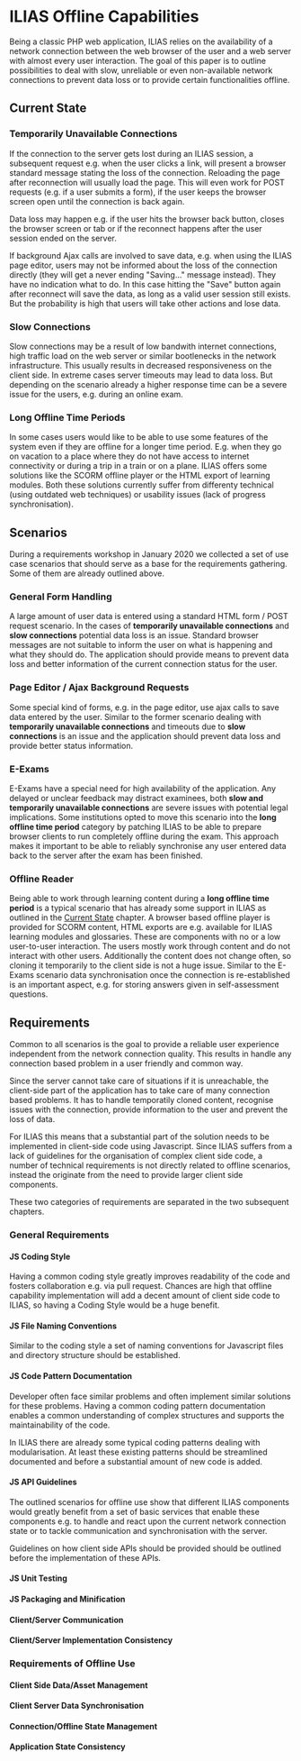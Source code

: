 # ILIAS Offline Capabilities

Being a classic PHP web application, ILIAS relies on the availability of a network connection between the web browser of the user and a web server with almost every user interaction. The goal of this paper is to outline possibilities to deal with slow, unreliable or even non-available network connections to prevent data loss or to provide certain functionalities offline.

## Current State

### Temporarily Unavailable Connections

If the connection to the server gets lost during an ILIAS session, a subsequent request e.g. when the user clicks a link, will present a browser standard message stating the loss of the connection. Reloading the page after reconnection will usually load the page. This will even work for POST requests (e.g. if a user submits a form), if the user keeps the browser screen open until the connection is back again.

Data loss may happen e.g. if the user hits the browser back button, closes the browser screen or tab or if the reconnect happens after the user session ended on the server.

If background Ajax calls are involved to save data, e.g. when using the ILIAS page editor, users may not be informed about the loss of the connection directly (they will get a never ending "Saving..." message instead). They have no indication what to do. In this case hitting the "Save" button again after reconnect will save the data, as long as a valid user session still exists. But the probability is high that users will take other actions and lose data.

### Slow Connections

Slow connections may be a result of low bandwith internet connections, high traffic load on the web server or similar bootlenecks in the network infrastructure. This usually results in decreased responsiveness on the client side. In extreme cases server timeouts may lead to data loss. But depending on the scenario already a higher response time can be a severe issue for the users, e.g. during an online exam.

### Long Offline Time Periods

In some cases users would like to be able to use some features of the system even if they are offline for a longer time period. E.g. when they go on vacation to a place where they do not have access to internet connectivity or during a trip in a train or on a plane. ILIAS offers some solutions like the SCORM offline player or the HTML export of learning modules. Both these solutions currently suffer from differenty technical (using outdated web techniques) or usability issues (lack of progress synchronisation).

## Scenarios

During a requirements workshop in January 2020 we collected a set of use case scenarios that should serve as a base for the requirements gathering. Some of them are already outlined above.

### General Form Handling

A large amount of user data is entered using a standard HTML form / POST request scenario. In the cases of **temporarily unavailable connections** and **slow connections** potential data loss is an issue. Standard browser messages are not suitable to inform the user on what is happening and what they should do. The application should provide means to prevent data loss and better information of the current connection status for the user.

### Page Editor / Ajax Background Requests

Some special kind of forms, e.g. in the page editor, use ajax calls to save data entered by the user. Similar to the former scenario dealing with **temporarily unavailable connections** and timeouts due to **slow connections** is an issue and the application should prevent data loss and provide better status information.

### E-Exams

E-Exams have a special need for high availability of the application. Any delayed or unclear feedback may distract examinees, both **slow and temporarily unavailable connections** are severe issues with potential legal implications. Some institutions opted to move this scenario into the **long offline time period** category by patching ILIAS to be able to prepare browser clients to run completely offline during the exam. This approach makes it important to be able to reliably synchronise any user entered data back to the server after the exam has been finished.

### Offline Reader

Being able to work through learning content during a **long offline time period** is a typical scenario that has already some support in ILIAS as outlined in the [Current State](#current-state) chapter. A browser based offline player is provided for SCORM content, HTML exports are e.g. available for ILIAS learning modules and glossaries. These are components with no or a low user-to-user interaction. The users mostly work through content and do not interact with other users. Additionally the content does not change often, so cloning it temporarily to the client side is not a huge issue. Similar to the E-Exams scenario data synchronisation once the connection is re-established is an important aspect, e.g. for storing answers given in self-assessment questions.

## Requirements

Common to all scenarios is the goal to provide a reliable user experience independent from the network connection quality. This results in handle any connection based problem in a user friendly and common way.

Since the server cannot take care of situations if it is unreachable, the client-side part of the application has to take care of many connection based problems. It has to handle temporatily cloned content, recognise issues with the connection, provide information to the user and prevent the loss of data.

For ILIAS this means that a substantial part of the solution needs to be implemented in client-side code using Javascript. Since ILIAS suffers from a lack of guidelines for the organisation of complex client side code, a number of technical requirements is not directly related to offline scenarios, instead the originate from the need to provide larger client side components.

These two categories of requirements are separated in the two subsequent chapters.

### General Requirements

#### JS Coding Style

Having a common coding style greatly improves readability of the code and fosters collaboration e.g. via pull request. Chances are high that offline capability implementation will add a decent amount of client side code to ILIAS, so having a Coding Style would be a huge benefit.

#### JS File Naming Conventions

Similar to the coding style a set of naming conventions for Javascript files and directory structure should be established.

#### JS Code Pattern Documentation

Developer often face similar problems and often implement similar solutions for these problems. Having a common coding pattern documentation enables a common understanding of complex structures and supports the maintainability of the code.

In ILIAS there are already some typical coding patterns dealing with modularisation. At least these existing patterns should be streamlined documented and before a substantial amount of new code is added.

#### JS API Guidelines

The outlined scenarios for offline use show that different ILIAS components would greatly benefit from a set of basic services that enable these components e.g. to handle and react upon the current network connection state or to tackle communication and synchronisation with the server.

Guidelines on how client side APIs should be provided should be outlined before the implementation of these APIs.

#### JS Unit Testing

#### JS Packaging and Minification

#### Client/Server Communication

#### Client/Server Implementation Consistency


### Requirements of Offline Use

#### Client Side Data/Asset Management

#### Client Server Data Synchronisation

#### Connection/Offline State Management

#### Application State Consistency

